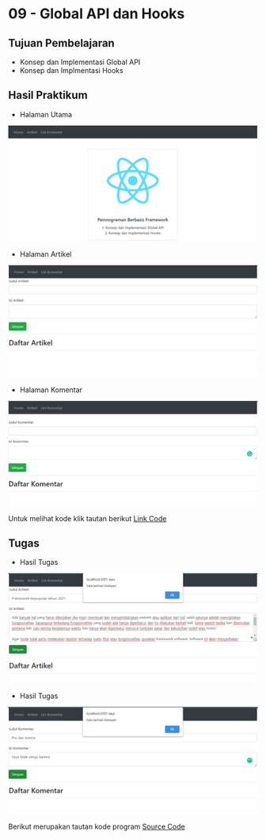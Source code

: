 # 09 - Global API dan Hooks

## Tujuan Pembelajaran
- Konsep dan Implementasi Global API
- Konsep dan Implmentasi Hooks

## Hasil Praktikum

- Halaman Utama

![praktikum1](img/Hasil9-1.PNG)

- Halaman Artikel 

![praktikum2](img/Hasil9-2.PNG)

- Halaman Komentar

![praktikum3](img/Hasil9-4.PNG)

Untuk melihat kode klik tautan berikut [Link Code](../../src/09_Global_API_dan_Hooks)

## Tugas

- Hasil Tugas

![hasil1](img/Hasil9-3.PNG)

- Hasil Tugas

![hasil1](img/Hasil9-5.PNG)

Berikut merupakan tautan kode program [Source Code](../../src/09_Global_API_dan_Hooks)

